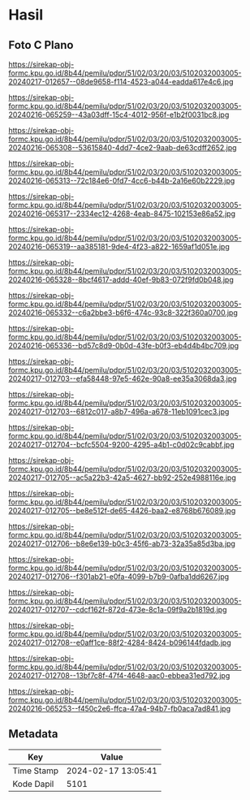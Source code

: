# Hasil

## Foto C Plano

https://sirekap-obj-formc.kpu.go.id/8b44/pemilu/pdpr/51/02/03/20/03/5102032003005-20240217-012657--08de9658-f114-4523-a044-eadda617e4c6.jpg

https://sirekap-obj-formc.kpu.go.id/8b44/pemilu/pdpr/51/02/03/20/03/5102032003005-20240216-065259--43a03dff-15c4-4012-956f-e1b2f0031bc8.jpg

https://sirekap-obj-formc.kpu.go.id/8b44/pemilu/pdpr/51/02/03/20/03/5102032003005-20240216-065308--53615840-4dd7-4ce2-9aab-de63cdff2652.jpg

https://sirekap-obj-formc.kpu.go.id/8b44/pemilu/pdpr/51/02/03/20/03/5102032003005-20240216-065313--72c184e6-0fd7-4cc6-b44b-2a16e60b2229.jpg

https://sirekap-obj-formc.kpu.go.id/8b44/pemilu/pdpr/51/02/03/20/03/5102032003005-20240216-065317--2334ec12-4268-4eab-8475-102153e86a52.jpg

https://sirekap-obj-formc.kpu.go.id/8b44/pemilu/pdpr/51/02/03/20/03/5102032003005-20240216-065319--aa385181-9de4-4f23-a822-1659af1d051e.jpg

https://sirekap-obj-formc.kpu.go.id/8b44/pemilu/pdpr/51/02/03/20/03/5102032003005-20240216-065328--8bcf4617-addd-40ef-9b83-072f9fd0b048.jpg

https://sirekap-obj-formc.kpu.go.id/8b44/pemilu/pdpr/51/02/03/20/03/5102032003005-20240216-065332--c6a2bbe3-b6f6-474c-93c8-322f360a0700.jpg

https://sirekap-obj-formc.kpu.go.id/8b44/pemilu/pdpr/51/02/03/20/03/5102032003005-20240216-065336--bd57c8d9-0b0d-43fe-b0f3-eb4d4b4bc709.jpg

https://sirekap-obj-formc.kpu.go.id/8b44/pemilu/pdpr/51/02/03/20/03/5102032003005-20240217-012703--efa58448-97e5-462e-90a8-ee35a3068da3.jpg

https://sirekap-obj-formc.kpu.go.id/8b44/pemilu/pdpr/51/02/03/20/03/5102032003005-20240217-012703--6812c017-a8b7-496a-a678-11eb1091cec3.jpg

https://sirekap-obj-formc.kpu.go.id/8b44/pemilu/pdpr/51/02/03/20/03/5102032003005-20240217-012704--bcfc5504-9200-4295-a4b1-c0d02c9cabbf.jpg

https://sirekap-obj-formc.kpu.go.id/8b44/pemilu/pdpr/51/02/03/20/03/5102032003005-20240217-012705--ac5a22b3-42a5-4627-bb92-252e4988116e.jpg

https://sirekap-obj-formc.kpu.go.id/8b44/pemilu/pdpr/51/02/03/20/03/5102032003005-20240217-012705--be8e512f-de65-4426-baa2-e8768b676089.jpg

https://sirekap-obj-formc.kpu.go.id/8b44/pemilu/pdpr/51/02/03/20/03/5102032003005-20240217-012706--b8e6e139-b0c3-45f6-ab73-32a35a85d3ba.jpg

https://sirekap-obj-formc.kpu.go.id/8b44/pemilu/pdpr/51/02/03/20/03/5102032003005-20240217-012706--f301ab21-e0fa-4099-b7b9-0afba1dd6267.jpg

https://sirekap-obj-formc.kpu.go.id/8b44/pemilu/pdpr/51/02/03/20/03/5102032003005-20240217-012707--cdcf162f-872d-473e-8c1a-09f9a2b1819d.jpg

https://sirekap-obj-formc.kpu.go.id/8b44/pemilu/pdpr/51/02/03/20/03/5102032003005-20240217-012708--e0aff1ce-88f2-4284-8424-b096144fdadb.jpg

https://sirekap-obj-formc.kpu.go.id/8b44/pemilu/pdpr/51/02/03/20/03/5102032003005-20240217-012708--13bf7c8f-47f4-4648-aac0-ebbea31ed792.jpg

https://sirekap-obj-formc.kpu.go.id/8b44/pemilu/pdpr/51/02/03/20/03/5102032003005-20240216-065253--f450c2e6-ffca-47a4-94b7-fb0aca7ad841.jpg


## Metadata

| Key        | Value               |
| ---------- | ------------------- |
| Time Stamp | 2024-02-17 13:05:41 |
| Kode Dapil | 5101                |



